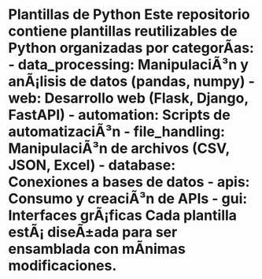 # Plantillas de Python Este repositorio contiene plantillas reutilizables de Python organizadas por categorÃ­as: - data_processing: ManipulaciÃ³n y anÃ¡lisis de datos (pandas, numpy) - web: Desarrollo web (Flask, Django, FastAPI) - automation: Scripts de automatizaciÃ³n - file_handling: ManipulaciÃ³n de archivos (CSV, JSON, Excel) - database: Conexiones a bases de datos - apis: Consumo y creaciÃ³n de APIs - gui: Interfaces grÃ¡ficas Cada plantilla estÃ¡ diseÃ±ada para ser ensamblada con mÃ­nimas modificaciones.